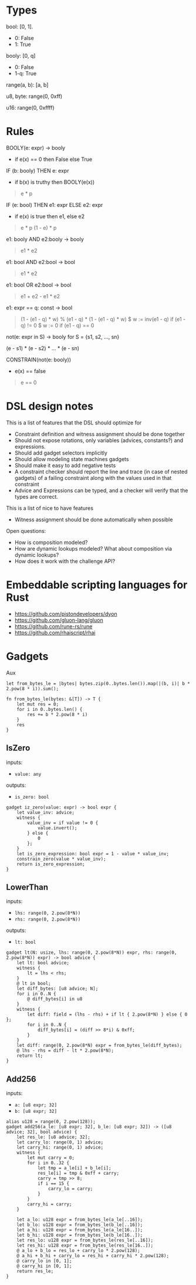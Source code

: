 # Types


bool: [0, 1].
- 0: False
- 1: True

booly: [0, q]
- 0: False
- 1-q: True

range(a, b): [a, b]

u8, byte: range(0, 0xff)

u16: range(0, 0xffff)


# Rules


BOOLY(e: expr) -> booly

- if e(x) == 0 then False else True

IF (b: booly) THEN e: expr

- if b(x) is truthy then BOOLY(e(x))

> e * p

IF (e: bool) THEN e1: expr ELSE e2: expr

- if e(x) is true then e1, else e2

> e * p
> (1 - e) * p

e1: booly AND e2:booly -> booly

> e1 * e2

e1: bool AND e2:bool -> bool

> e1 * e2

e1: bool OR e2:bool -> bool

> e1 + e2 - e1 * e2

e1: expr == q: const -> bool

> (1 - (e1 - q) * w)
% (e1 - q) * (1 - (e1 - q) * w)
$ w := inv(e1 - q) if (e1 - q) != 0
$ w := 0 if (e1 - q) == 0

not(e: expr in S) -> booly
  for S = {s1, s2, ..., sn}

(e - s1) * (e - s2) * ... * (e - sn)

CONSTRAIN(not(e: booly))

- e(x) == false

> e == 0

# DSL design notes

This is a list of features that the DSL should optimize for
- Constraint definition and witness assignment should be done together
- Should not expose rotations, only variables (advices, constants?) and expressions.
- Should add gadget selectors implicitly
- Should allow modeling state machines gadgets
- Should make it easy to add negative tests
- A constraint checker should report the line and trace (in case of nested
  gadgets) of a failing constraint along with the values used in that
  constraint
- Advice and Expressions can be typed, and a checker will verify that the types
  are correct.

This is a list of nice to have features
- Witness assignment should be done automatically when possible

Open questions:
- How is composition modeled?
- How are dynamic lookups modeled?  What about composition via dynamic lookups?
- How does it work with the challenge API?

# Embeddable scripting languages for Rust

- https://github.com/pistondevelopers/dyon
- https://github.com/gluon-lang/gluon
- https://github.com/rune-rs/rune
- https://github.com/rhaiscript/rhai

# Gadgets

Aux

```
let from_bytes_le = |bytes| bytes.zip(0..bytes.len()).map(|(b, i)| b * 2.pow(8 * i)).sum();

fn from_bytes_le(bytes: &[T]) -> T {
    let mut res = 0;
    for i in 0..bytes.len() {
        res += b * 2.pow(8 * i)
    }
    res
}
```


## IsZero

inputs:
- `value: any`

outputs:
- `is_zero: bool`


```
gadget iz_zero(value: expr) -> bool expr {
    let value_inv: advice;
    witness {
        value_inv = if value != 0 {
            value.invert();
        } else {
            0
        };
    }
    let is_zero_expression: bool expr = 1 - value * value_inv;
    constrain_zero(value * value_inv); 
    return is_zero_expression;
}
```

## LowerThan

inputs:
- `lhs: range(0, 2.pow(8*N))`
- `rhs: range(0, 2.pow(8*N))`

outputs:
- `lt: bool`

```
gadget lt(N: usize, lhs: range(0, 2.pow(8*N)) expr, rhs: range(0, 2.pow(8*N)) expr) -> bool advice {
    let lt: bool advice;
    witness {
        lt = lhs < rhs;
    }
    @ lt in bool;
    let diff_bytes: [u8 advice; N];
    for i in 0..N {
        @ diff_bytes[i] in u8
    }
    witness {
        let diff: field = (lhs - rhs) + if lt { 2.pow(8*N) } else { 0 };
        for i in 0..N {
            diff_bytes[i] = (diff >> 8*i) & 0xff;
        }
    }
    let diff: range(0, 2.pow(8*N) expr = from_bytes_le(diff_bytes);
    @ lhs - rhs = diff - lt * 2.pow(8*N);
    return lt;
}
```

## Add256

inputs:
- `a: [u8 expr; 32]`
- `b: [u8 expr; 32]`

```
alias u128 = range(0, 2.pow(128));
gadget add256(a_le: [u8 expr; 32], b_le: [u8 expr; 32]) -> ([u8 advice; 32], bool advice) {
    let res_le: [u8 advice; 32];
    let carry_lo: range(0, 1) advice;
    let carry_hi: range(0, 1) advice;
    witness {
        let mut carry = 0;
        for i in 0..32 {
            let tmp = a_le[i] + b_le[i];
            res_le[i] = tmp & 0xff + carry;
            carry = tmp >> 8;
            if i == 15 {
                carry_lo = carry;
            }
        }
        carry_hi = carry;
    }

    let a_lo: u128 expr = from_bytes_le(a_le[..16]);
    let b_lo: u128 expr = from_bytes_le(b_le[..16]);
    let a_hi: u128 expr = from_bytes_le(a_le[16..]);
    let b_hi: u128 expr = from_bytes_le(b_le[16..]);
    let res_lo: u128 expr = from_bytes_le(res_le[..16]);
    let res_hi: u128 expr = from_bytes_le(res_le[16..]);
    @ a_lo + b_lo = res_lo + carry_lo * 2.pow(128);
    @ a_hi + b_hi + carry_lo = res_hi + carry_hi * 2.pow(128);
    @ carry_lo in [0, 1];
    @ carry_hi in [0, 1];
    return res_le;
}
```

